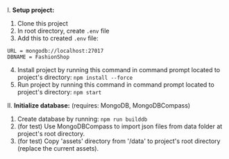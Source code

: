 I. **Setup project:**
1. Clone this project
2. In root directory, create `.env` file
3. Add this to created `.env` file:
```console
URL = mongodb://localhost:27017
DBNAME = FashionShop
```
4. Install project by running this command in command prompt located to project's directory: `npm install --force`
5. Run project by running this command in command prompt located to project's directory: `npm start`

II. **Initialize database:** (requires: MongoDB, MongoDBCompass)
1. Create database by running: `npm run builddb`
2. (for test) Use MongoDBCompass to import json files from data folder at project's root directory.
3. (for test) Copy 'assets' directory from '/data' to project's root directory (replace the current assets).